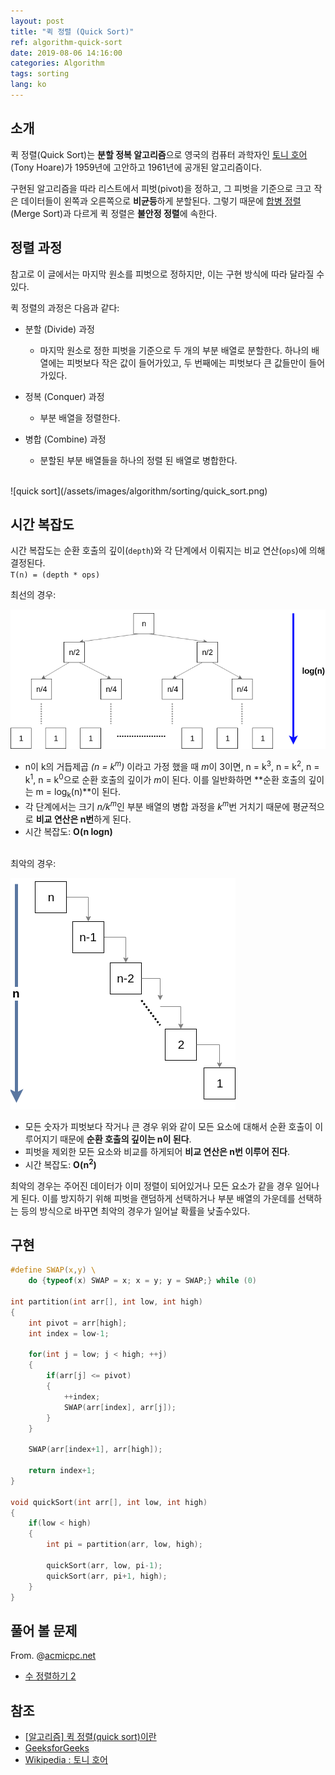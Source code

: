 ```yaml
---
layout: post
title: "퀵 정렬 (Quick Sort)"
ref: algorithm-quick-sort
date: 2019-08-06 14:16:00
categories: Algorithm
tags: sorting
lang: ko
---
```


## 소개 <a id="concept"></a>
퀵 정렬(Quick Sort)는 **분할 정복 알고리즘**으로  영국의 컴퓨터 과학자인 [토니 호어](https://ko.wikipedia.org/wiki/%ED%86%A0%EB%8B%88_%ED%98%B8%EC%96%B4)(Tony Hoare)가 1959년에 고안하고 1961년에 공개된 알고리즘이다.

 구현된 알고리즘을 따라 리스트에서 피벗(pivot)을 정하고, 그 피벗을 기준으로 크고 작은 데이터들이 왼쪽과 오른쪽으로 **비균등**하게 분할된다. 그렇기 때문에 [합병 정렬](https://myoiwritescode.github.io/algorithm/2019/08/05/ko-sorting-merge_sort.html)(Merge Sort)과 다르게 퀵 정렬은 **불안정 정렬**에 속한다.

<div class="divider"></div>

## 정렬 과정 <a id="example"></a>

참고로 이 글에서는 마지막 원소를 피벗으로 정하지만, 이는 구현 방식에 따라 달라질 수 있다.

퀵 정렬의 과정은 다음과 같다:
- 분할 (Divide) 과정
  + 마지막 원소로 정한 피벗을 기준으로 두 개의 부분 배열로 분할한다. 하나의 배열에는 피벗보다 작은 값이 들어가있고, 두 번째에는 피벗보다 큰 값들만이 들어가있다.

- 정복 (Conquer) 과정
  + 부분 배열을 정렬한다.

- 병합 (Combine) 과정
  + 분할된 부분 배열들을 하나의 정렬 된 배열로 병합한다. 

<br />
![quick sort](/assets/images/algorithm/sorting/quick_sort.png)

<div class="divider"></div>

## 시간 복잡도 <a id="timecomp"></a>
시간 복잡도는 순환 호출의 깊이(`depth`)와 각 단계에서 이뤄지는 비교 연산(`ops`)에 의해 결정된다. <br />
`T(n) = (depth * ops)`

최선의 경우:

  ![merge sort time complexity](/assets/images/algorithm/sorting/merge_sort_time_complexity.png)
- n이 k의 거듭제곱 _(n = k<sup>m</sup>)_ 이라고 가정 했을 때 <i>m</i>이 3이면,
n = k<sup>3</sup>, n = k<sup>2</sup>, n = k<sup>1</sup>, n = k<sup>0</sup>으로 순환 호출의 깊이가 <i>m</i>이 된다. 
이를 일반화하면 **순환 호출의 깊이는 m = log<sub>k</sub>(n)**이 된다.
- 각 단계에서는 크기 <i>n/k<sup>m</sup></i>인 부분 배열의 병합 과정을  <i>k<sup>m</sup></i>번 거치기 때문에 평균적으로 **비교 연산은 n번**하게 된다.
- 시간 복잡도: **O(n logn)**

<br />
최악의 경우:

  ![quick sort time complexity](/assets/images/algorithm/sorting/quick_sort_time_complexity.png)

- 모든 숫자가 피벗보다 작거나 큰 경우 위와 같이 모든 요소에 대해서 순환 호출이 이루어지기 때문에 **순환 호출의 깊이는 n이 된다**.
- 피벗을 제외한 모든 요소와 비교를 하게되어 **비교 연산은 n번 이루어 진다**.
- 시간 복잡도: **O(n<sup>2</sup>)**

최악의 경우는 주어진 데이터가 이미 정렬이 되어있거나 모든 요소가 같을 경우 일어나게 된다.
이를 방지하기 위해 피벗을 랜덤하게 선택하거나 부분 배열의 가운데를 선택하는 등의 방식으로 바꾸면 최악의 경우가 일어날 확률을 낮출수있다.


<div class="divider"></div>

## 구현 <a id="imp"></a>
```c
#define SWAP(x,y) \ 
    do {typeof(x) SWAP = x; x = y; y = SWAP;} while (0)

int partition(int arr[], int low, int high)
{
	int pivot = arr[high];
	int index = low-1;

	for(int j = low; j < high; ++j)
	{
		if(arr[j] <= pivot)
		{
			++index;
			SWAP(arr[index], arr[j]);
		}
	}

	SWAP(arr[index+1], arr[high]);

	return index+1;
}

void quickSort(int arr[], int low, int high)
{
	if(low < high)
	{
		int pi = partition(arr, low, high);

		quickSort(arr, low, pi-1);
		quickSort(arr, pi+1, high);
	}
}
```

<div class="divider"></div>

## 풀어 볼 문제 <a id="try"></a>
From. @[acmicpc.net](https://www.acmicpc.net)

- [수 정렬하기 2](https://www.acmicpc.net/problem/2751)

<div class="divider"></div>

## 참조 <a id="ref"></a>
- [[알고리즘] 퀵 정렬(quick sort)이란](https://gmlwjd9405.github.io/2018/05/10/algorithm-quick-sort.html)
- [GeeksforGeeks](https://www.geeksforgeeks.org/quick-sort/)
- [Wikipedia : 토니 호어](https://ko.wikipedia.org/wiki/%ED%86%A0%EB%8B%88_%ED%98%B8%EC%96%B4)
